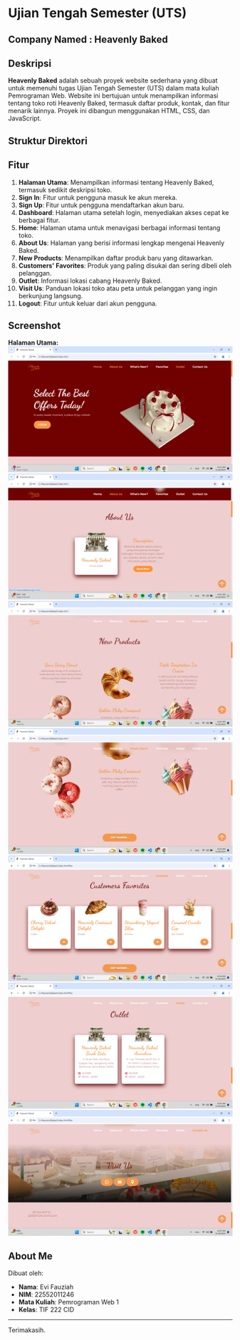 # Ujian Tengah Semester (UTS) 
## **Company Named : Heavenly Baked**

## **Deskripsi**
**Heavenly Baked** adalah sebuah proyek website sederhana yang dibuat untuk memenuhi tugas Ujian Tengah Semester (UTS) dalam mata kuliah Pemrograman Web. Website ini bertujuan untuk menampilkan informasi tentang toko roti Heavenly Baked, termasuk daftar produk, kontak, dan fitur menarik lainnya. Proyek ini dibangun menggunakan HTML, CSS, dan JavaScript.

## **Struktur Direktori**

## **Fitur**
1. **Halaman Utama**: Menampilkan informasi tentang Heavenly Baked, termasuk sedikit deskripsi toko.
2. **Sign In**: Fitur untuk pengguna masuk ke akun mereka.
3. **Sign Up**: Fitur untuk pengguna mendaftarkan akun baru.
4. **Dashboard**: Halaman utama setelah login, menyediakan akses cepat ke berbagai fitur.
5. **Home**: Halaman utama untuk menavigasi berbagai informasi tentang toko.
6. **About Us**: Halaman yang berisi informasi lengkap mengenai Heavenly Baked.
7. **New Products**: Menampilkan daftar produk baru yang ditawarkan.
8. **Customers' Favorites**: Produk yang paling disukai dan sering dibeli oleh pelanggan.
9. **Outlet**: Informasi lokasi cabang Heavenly Baked.
10. **Visit Us**: Panduan lokasi toko atau peta untuk pelanggan yang ingin berkunjung langsung.
11. **Logout**: Fitur untuk keluar dari akun pengguna.
        

## **Screenshot**

**Halaman Utama:**
![HeavenlyBaked](https://github.com/Evifa15/Pemrograman-Web/blob/main/UTS/HeavenlyBaked/images/Sc%201.png)
![HeavenlyBaked](https://github.com/Evifa15/Pemrograman-Web/blob/main/UTS/HeavenlyBaked/images/Sc%202.png)
![HeavenlyBaked](https://github.com/Evifa15/Pemrograman-Web/blob/main/UTS/HeavenlyBaked/images/Sc%203.png)
![HeavenlyBaked](https://github.com/Evifa15/Pemrograman-Web/blob/main/UTS/HeavenlyBaked/images/Sc%204.png)
![HeavenlyBaked](https://github.com/Evifa15/Pemrograman-Web/blob/main/UTS/HeavenlyBaked/images/Sc%205.png)
![HeavenlyBaked](https://github.com/Evifa15/Pemrograman-Web/blob/main/UTS/HeavenlyBaked/images/Sc%206.png)
![HeavenlyBaked](https://github.com/Evifa15/Pemrograman-Web/blob/main/UTS/HeavenlyBaked/images/Sc%207.png)

## **About Me**
Dibuat oleh:
- **Nama**: Evi Fauziah
- **NIM**: 22552011246
- **Mata Kuliah**: Pemrograman Web 1
- **Kelas**: TIF 222 CID 

---

Terimakasih.
